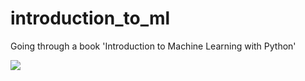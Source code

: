 # introduction_to_ml
Going through a book 'Introduction to Machine Learning with Python'

![](https://covers.oreillystatic.com/images/0636920030515/lrg.jpg)

